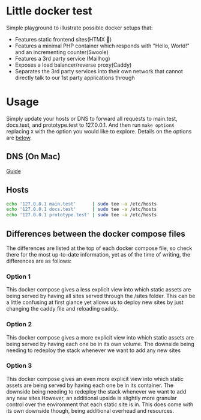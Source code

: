 # Little docker test
Simple playground to illustrate possible docker setups that:

- Features static frontend sites(HTMX 🙂)
- Features a minimal PHP container which responds with "Hello, World!" and an incrementing counter(Swoole)
- Features a 3rd party service (Mailhog)
- Exposes a load balancer/reverse proxy(Caddy)
- Separates the 3rd party services into their own network that cannot directly talk to our 1st party applications through

# Usage

Simply update your hosts or DNS to forward all requests to main.test, docs.test, and prototype.test to 127.0.0.1. And then run `make optionX` replacing `X` with the option you would like to explore. Details on the options are [below](##Differences-between-the-docker-compose-files).

## DNS (On Mac)
[Guide](https://gist.github.com/ogrrd/5831371)
## Hosts
```bash
echo '127.0.0.1 main.test'      | sudo tee -a /etc/hosts
echo '127.0.0.1 docs.test'      | sudo tee -a /etc/hosts
echo '127.0.0.1 prototype.test' | sudo tee -a /etc/hosts
```

## Differences between the docker compose files
The differences are listed at the top of each docker compose file, so check there for the most up-to-date information, yet as of the time of writing, the differences are as follows:

### Option 1
This docker compose gives a less explicit view into which static assets are being served by having all sites served through the /sites folder.
This can be a little confusing at first glance yet allows us to deploy new sites by just changing the caddy file and reloading caddy.

### Option 2
This docker compose gives a more explicit view into which static assets are being served by having each one be in its own volume.
The downside being needing to redeploy the stack whenever we want to add any new sites

### Option 3
This docker compose gives an even more explicit view into which static assets are being served by having each one be in its container.
The downside being needing to redeploy the stack whenever we want to add any new sites
However, an additional upside is slightly more granular control over the environment that each static site is in.
This does come with its own downside though, being additional overhead and resources.
